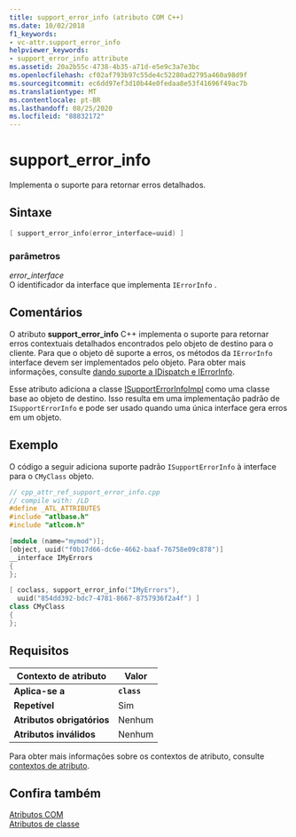 ```yaml
---
title: support_error_info (atributo COM C++)
ms.date: 10/02/2018
f1_keywords:
- vc-attr.support_error_info
helpviewer_keywords:
- support_error_info attribute
ms.assetid: 20a2b55c-4738-4b35-a71d-e5e9c3a7e3bc
ms.openlocfilehash: cf02af793b97c55de4c52280ad2795a460a98d9f
ms.sourcegitcommit: ec6dd97ef3d10b44e0fedaa8e53f41696f49ac7b
ms.translationtype: MT
ms.contentlocale: pt-BR
ms.lasthandoff: 08/25/2020
ms.locfileid: "88832172"
---
```

# <a name="support_error_info"></a>support_error_info

Implementa o suporte para retornar erros detalhados.

## <a name="syntax"></a>Sintaxe

```cpp
[ support_error_info(error_interface=uuid) ]
```

### <a name="parameters"></a>parâmetros

*error_interface*<br/>
O identificador da interface que implementa `IErrorInfo` .

## <a name="remarks"></a>Comentários

O atributo **support_error_info** C++ implementa o suporte para retornar erros contextuais detalhados encontrados pelo objeto de destino para o cliente. Para que o objeto dê suporte a erros, os métodos da `IErrorInfo` interface devem ser implementados pelo objeto. Para obter mais informações, consulte [dando suporte a IDispatch e IErrorInfo](../../atl/supporting-idispatch-and-ierrorinfo.md).

Esse atributo adiciona a classe [ISupportErrorInfoImpl](../../atl/reference/isupporterrorinfoimpl-class.md) como uma classe base ao objeto de destino. Isso resulta em uma implementação padrão de `ISupportErrorInfo` e pode ser usado quando uma única interface gera erros em um objeto.

## <a name="example"></a>Exemplo

O código a seguir adiciona suporte padrão `ISupportErrorInfo` à interface para o `CMyClass` objeto.

```cpp
// cpp_attr_ref_support_error_info.cpp
// compile with: /LD
#define _ATL_ATTRIBUTES
#include "atlbase.h"
#include "atlcom.h"

[module (name="mymod")];
[object, uuid("f0b17d66-dc6e-4662-baaf-76758e09c878")]
__interface IMyErrors
{
};

[ coclass, support_error_info("IMyErrors"),
  uuid("854dd392-bdc7-4781-8667-8757936f2a4f") ]
class CMyClass
{
};
```

## <a name="requirements"></a>Requisitos

| Contexto de atributo | Valor |
|-|-|
|**Aplica-se a**|**`class`**|
|**Repetível**|Sim|
|**Atributos obrigatórios**|Nenhum|
|**Atributos inválidos**|Nenhum|

Para obter mais informações sobre os contextos de atributo, consulte [contextos de atributo](cpp-attributes-com-net.md#contexts).

## <a name="see-also"></a>Confira também

[Atributos COM](com-attributes.md)<br/>
[Atributos de classe](class-attributes.md)
